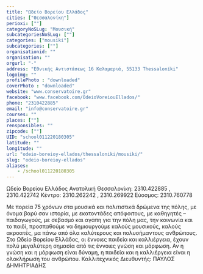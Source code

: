 ```yaml
---
title: "Ωδείο Βορείου Ελλάδος"
cities: ["Θεσσαλονίκη"]
perioxi: [""]
categoryNoSLug: "Μουσική"
subcategoriesNoSLug: [""]
categories: ["mousiki"]
subcategories: [""]
organisationid: ""
organisation: ""
orgurl: "-"
address: "Εθνικής Αντιστάσεως 16 Καλαμαριά, 55133 Thessaloníki"
logoimg: ""
profilePhoto : "downloaded"
coverPhoto : "downloaded"
website: "www.conservatoire.gr"
facebook: "www.facebook.com/OdeioVoreiouEllados/"
phone: "2310422885"
email: "info@conservatoire.gr"
courses: ""
places: [""]
rensponsibles: ""
zipcode: [""]
UID: "school011220180305"
latitude: ""
longitude: ""
url: "odeio-boreioy-ellados/thessaloniki/mousiki/"
slug: "odeio-boreioy-ellados"
aliases:
    - /school011220180305
---
```



Ωδείο Βορείου Ελλάδος Ανατολική Θεσσαλονίκη: 2310.422885 , 2310.422742 Κέντρο: 2310.262242 , 2310.269922 Εύοσμος: 2310.760778

Με πορεία 75 χρόνων στα μουσικά και πολιτιστικά δρώμενα της πόλης, με όνομα βαρύ σαν ιστορία, με εκατοντάδες απόφοιτους, με καθηγητές – παιδαγωγούς, με σεβασμό και αγάπη για την πόλη μας, την κοινωνία και το παιδί, προσπαθούμε να δημιουργούμε καλούς μουσικούς, καλούς ακροατές, μα πάνω από όλα καλύτερους και πολυσήμαντους ανθρώπους. Στο Ωδείο Βορείου Ελλάδος, οι έννοιες παιδεία και καλλιέργεια, έχουν πολύ μεγαλύτερη σημασία από τις έννοιες γνώση και μόρφωση. Αν η γνώση και η μόρφωση είναι δύναμη, η παιδεία και η καλλιέργεια είναι η ολοκλήρωση του ανθρώπου. Καλλιτεχνικός Διευθυντής: ΠΑΥΛΟΣ ΔΗΜΗΤΡΙΑΔΗΣ